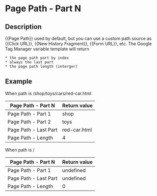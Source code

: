 # Page Path - Part N

## Description

{{Page Path}} used by default, but you can use a custom path source as {{Click URL}}, {{New History Fragment}}, {{Form URL}}, etc.
The Google Tag Manager variable template will return

	* the page path part by index
	* always the last part
	* the page path length (interger)



## Example

When path is /shop/toys/cars/red-car.html

|Page Path - Part N|Return value|
| ---- | ---- |
|Page Path - Part 1|shop|
|Page Path - Part 2|toys|
|Page Path - Last Part|red-car.html |
|Page Path - Length|4|

When path is /

|Page Path - Part N|Return value|
| ---- | ---- |
|Page Path - Part 1|undefined|
|Page Path - Last Part|undefined|
|Page Path - Length|0|


